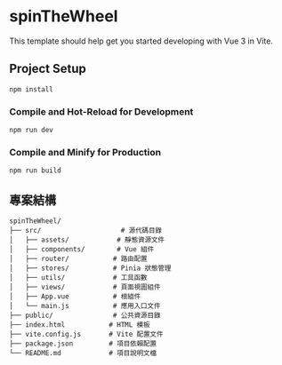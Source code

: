 # spinTheWheel

This template should help get you started developing with Vue 3 in Vite.

## Project Setup

```
npm install
```

### Compile and Hot-Reload for Development

```
npm run dev
```

### Compile and Minify for Production

```
npm run build
```

## 專案結構

```
spinTheWheel/
├── src/                    # 源代碼目錄
│   ├── assets/            # 靜態資源文件
│   ├── components/        # Vue 組件
│   ├── router/           # 路由配置
│   ├── stores/           # Pinia 狀態管理
│   ├── utils/            # 工具函數
│   ├── views/            # 頁面視圖組件
│   ├── App.vue           # 根組件
│   └── main.js           # 應用入口文件
├── public/               # 公共資源目錄
├── index.html           # HTML 模板
├── vite.config.js       # Vite 配置文件
├── package.json         # 項目依賴配置
└── README.md            # 項目說明文檔
```
